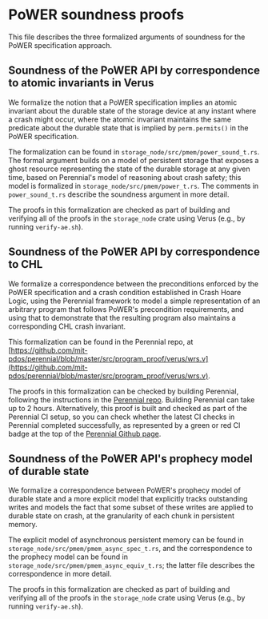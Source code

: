# PoWER soundness proofs

This file describes the three formalized arguments of soundness for the
PoWER specification approach.

## Soundness of the PoWER API by correspondence to atomic invariants in Verus

We formalize the notion that a PoWER specification implies an atomic invariant
about the durable state of the storage device at any instant where a crash might
occur, where the atomic invariant maintains the same predicate about the durable
state that is implied by `perm.permits()` in the PoWER specification.

The formalization can be found in `storage_node/src/pmem/power_sound_t.rs`.  The
formal argument builds on a model of persistent storage that exposes a ghost
resource representing the state of the durable storage at any given time, based
on Perennial's model of reasoning about crash safety; this model is formalized
in `storage_node/src/pmem/power_t.rs`.  The comments in `power_sound_t.rs` describe
the soundness argument in more detail.

The proofs in this formalization are checked as part of building and
verifying all of the proofs in the `storage_node` crate using Verus
(e.g., by running `verify-ae.sh`).

## Soundness of the PoWER API by correspondence to CHL

We formalize a correspondence between the preconditions enforced by the PoWER
specification and a crash condition established in Crash Hoare Logic, using the
Perennial framework to model a simple representation of an arbitrary program
that follows PoWER's precondition requirements, and using that to demonstrate
that the resulting program also maintains a corresponding CHL crash invariant.

This formalization can be found in the Perennial repo, at [https://github.com/mit-pdos/perennial/blob/master/src/program_proof/verus/wrs.v](https://github.com/mit-pdos/perennial/blob/master/src/program_proof/verus/wrs.v).

The proofs in this formalization can be checked by building
Perennial, following the instructions in the [Perennial
repo](https://github.com/mit-pdos/perennial).  Building Perennial 
can take up to 2 hours. Alternatively, this
proof is built and checked as part of the Perennial CI setup, so you can
check whether the latest CI checks in Perennial completed successfully,
as represented by a green or red CI badge at the top of the [Perennial
Github page](https://github.com/mit-pdos/perennial).

## Soundness of the PoWER API's prophecy model of durable state

We formalize a correspondence between PoWER's prophecy model of durable
state and a more explicit model that explicitly tracks outstanding
writes and models the fact that some subset of these writes are applied
to durable state on crash, at the granularity of each chunk in persistent
memory.

The explicit model of asynchronous persistent memory can be found in
`storage_node/src/pmem/pmem_async_spec_t.rs`, and the correspondence to
the prophecy model can be found in `storage_node/src/pmem/pmem_async_equiv_t.rs`;
the latter file describes the correspondence in more detail.

The proofs in this formalization are checked as part of building and
verifying all of the proofs in the `storage_node` crate using Verus
(e.g., by running `verify-ae.sh`).